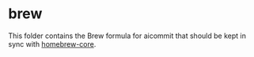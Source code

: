 # brew

This folder contains the Brew formula for aicommit that should be kept
in sync with [homebrew-core](https://github.com/Homebrew/homebrew-core).